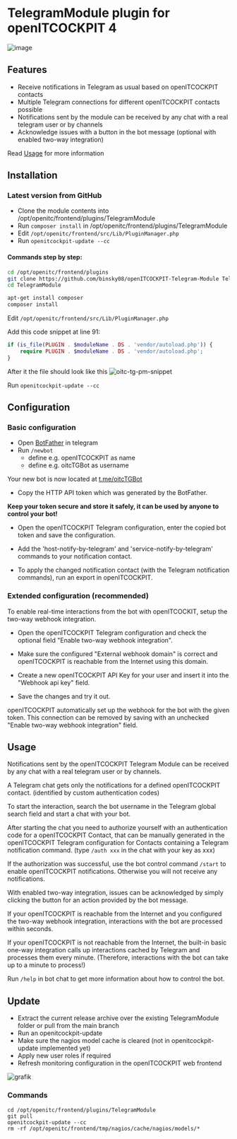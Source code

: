 # TelegramModule plugin for openITCOCKPIT 4

![image](https://github.com/binsky08/openITCOCKPIT-Telegram-Module/assets/30630233/f1c2da54-cf3c-44e8-b083-1ad5726e13ca)

## Features
- Receive notifications in Telegram as usual based on openITCOCKPIT contacts
- Multiple Telegram connections for different openITCOCKPIT contacts possible
- Notifications sent by the module can be received by any chat with a real telegram user or by channels
- Acknowledge issues with a button in the bot message (optional with enabled two-way integration)

Read [Usage](#usage) for more information

## Installation

### Latest version from GitHub
- Clone the module contents into /opt/openitc/frontend/plugins/TelegramModule
- Run `composer install` in /opt/openitc/frontend/plugins/TelegramModule
- Edit `/opt/openitc/frontend/src/Lib/PluginManager.php`
- Run `openitcockpit-update --cc`

#### Commands step by step:
```bash
cd /opt/openitc/frontend/plugins
git clone https://github.com/binsky08/openITCOCKPIT-Telegram-Module TelegramModule
cd TelegramModule

apt-get install composer
composer install
```

Edit `/opt/openitc/frontend/src/Lib/PluginManager.php`

Add this code snippet at line 91:
```php
if (is_file(PLUGIN . $moduleName . DS . 'vendor/autoload.php')) {
    require PLUGIN . $moduleName . DS . 'vendor/autoload.php';
}
```

After it the file should look like this
![oitc-tg-pm-snippet](https://user-images.githubusercontent.com/30630233/105217488-35a02400-5b54-11eb-8d4c-74ef18505c7a.png)

Run `openitcockpit-update --cc`


## Configuration

### Basic configuration

- Open [BotFather](https://t.me/botfather) in telegram
- Run `/newbot`
    - define e.g. openITCOCKPIT as name
    - define e.g. oitcTGBot as username

Your new bot is now located at [t.me/oitcTGBot](https://t.me/oitcTGBot)

- Copy the HTTP API token which was generated by the BotFather.

**Keep your token secure and store it safely, it can be used by anyone to control your bot!**

- Open the openITCOCKPIT Telegram configuration, enter the copied bot token and save the configuration.

- Add the 'host-notify-by-telegram' and 'service-notify-by-telegram' commands to your notification contact.

- To apply the changed notification contact (with the Telegram notification commands), run an export in openITCOCKPIT.

### Extended configuration (recommended)

To enable real-time interactions from the bot with openITCOCKIT, setup the two-way webhook integration.

- Open the openITCOCKPIT Telegram configuration and check the optional field "Enable two-way webhook integration".

- Make sure the configured "External webhook domain" is correct and openITCOCKPIT is reachable from the Internet using this domain.

- Create a new openITCOCKPIT API Key for your user and insert it into the "Webhook api key" field.

- Save the changes and try it out.

openITCOCKPIT automatically set up the webhook for the bot with the given token. This connection can be removed by saving with an unchecked "Enable two-way webhook integration" field.

## Usage

Notifications sent by the openITCOCKPIT Telegram Module can be received by any chat with a real telegram user or by channels.

A Telegram chat gets only the notifications for a defined openITCOCKPIT contact. (identified by custom authentication codes)

To start the interaction, search the bot username in the Telegram global search field and start a chat with your bot.

After starting the chat you need to authorize yourself with an authentication code for a openITCOCKPIT Contact, that can be manually generated in the openITCOCKPIT Telegram configuration for Contacts containing a Telegram notification command. (type `/auth xxx` in the chat with your key as xxx)

If the authorization was successful, use the bot control command `/start` to enable openITCOCKPIT notifications. Otherwise you will not receive any notifications.

With enabled two-way integration, issues can be acknowledged by simply clicking the button for an action provided by the bot message.

If your openITCOCKPIT is reachable from the Internet and you configured the two-way webhook integration, interactions with the bot are processed within seconds.

If your openITCOCKPIT is not reachable from the Internet, the built-in basic one-way integration calls up interactions cached by Telegram and processes them every minute. (Therefore, interactions with the bot can take up to a minute to process!)

Run `/help` in bot chat to get more information about how to control the bot.

## Update

- Extract the current release archive over the existing TelegramModule folder or pull from the main branch
- Run an openitcockpit-update
- Make sure the nagios model cache is cleared (not in openitcockpit-update implemented yet)
- Apply new user roles if required
- Refresh monitoring configuration in the openITCOCKPIT web frontend

![grafik](https://user-images.githubusercontent.com/30630233/147828242-40f4b3a1-4404-4169-9b8c-c57017eb08fe.png)


### Commands
```
cd /opt/openitc/frontend/plugins/TelegramModule
git pull
openitcockpit-update --cc
rm -rf /opt/openitc/frontend/tmp/nagios/cache/nagios/models/*
```
